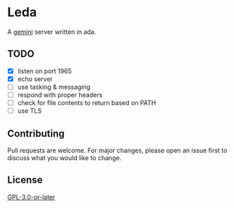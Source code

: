 # Leda

A [gemini](gopher://zaibatsu.circumlunar.space/1/~solderpunk/gemini) server written in ada.

## TODO

- [x] listen on port 1965
- [x] echo server
- [ ] use tasking & messaging
- [ ] respond with proper headers
- [ ] check for file contents to return based on PATH
- [ ] use TLS

## Contributing

Pull requests are welcome. For major changes, please open an issue first to
discuss what you would like to change.

## License

[GPL-3.0-or-later](LICENSE.txt)
